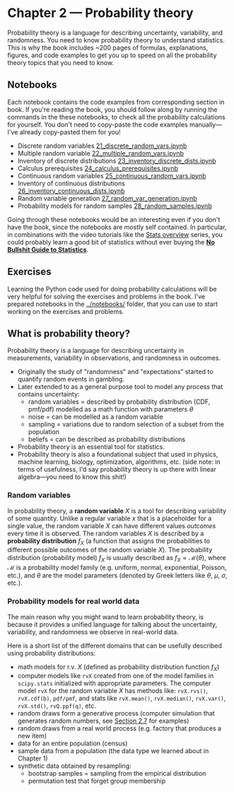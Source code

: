 # Chapter 2 — Probability theory

Probability theory is a language for describing uncertainty, variability, and randomness.
You need to know probability theory to understand statistics.
This is why the book includes ~200 pages of formulas, explanations, figures, and code examples to
get you up to speed on all the probability theory topics that you need to know.


## Notebooks

Each notebook contains the code examples from corresponding section in book.
If you're reading the book, you should follow along by running the commands in the these notebooks,
to check all the probability calculations for yourself.
You don't need to copy-paste the code examples manually—I've already copy-pasted them for you!

- Discrete random variables [21_discrete_random_vars.ipynb](./21_discrete_random_vars.ipynb)
- Multiple random variable [22_multiple_random_vars.ipynb](./22_multiple_random_vars.ipynb)
- Inventory of discrete distributions [23_inventory_discrete_dists.ipynb](./23_inventory_discrete_dists.ipynb)
- Calculus prerequisites [24_calculus_prerequisites.ipynb](./24_calculus_prerequisites.ipynb)
- Continuous random variables [25_continuous_random_vars.ipynb](./25_continuous_random_vars.ipynb)
- Inventory of continuous distributions [26_inventory_continuous_dists.ipynb](./26_inventory_continuous_dists.ipynb)
- Random variable generation [27_random_var_generation.ipynb](./27_random_var_generation.ipynb)
- Probability models for random samples [28_random_samples.ipynb](./28_random_samples.ipynb)

Going through these notebooks would be an interesting even if you don't have the book,
since the notebooks are mostly self contained.
In particular, in combinations with the video tutorials like the [Stats overview](https://www.youtube.com/watch?v=oXy-sZwkn9E&list=PLGmu4KtWiH680gMQnSbSADBuLnoyBUVFg) series,
you could probably learn a good bit of statistics without ever buying the [**No Bullshit Guide to Statistics**](https://nobsstats.com).



## Exercises

Learning the Python code used for doing probability calculations will be very helpful
for solving the exercises and problems in the book.
I've prepared notebooks in the [../notebooks/](../notebooks/) folder,
that you can use to start working on the exercises and problems.



## What is probability theory?

Probability theory is a language for describing uncertainty in measurements,
variability in observations, and randomness in outcomes.

- Originally the study of "randomness" and "expectations" started to quantify random events in gambling.
- Later extended to as a general purpose tool to model any process that contains uncertainty:
  - random variables = described by probability distribution (CDF, pmf/pdf) modelled as a math function with parameters $\theta$
  - noise = can be modelled as a random variable
  - sampling = variations due to random selection of a subset from the population
  - beliefs = can be described as probability distributions
- Probability theory is an essential tool for statistics.
- Probability theory is also a foundational subject that used in physics, machine learning,
  biology, optimization, algorithms, etc. (side note: in terms of usefulness,
  I'd say probability theory is up there with linear algebra—you need to know this shit!)



### Random variables

In probability theory, a **random variable** $X$ is a tool for describing variability of some quantity.
Unlike a regular variable $x$ that is a placeholder for a single value,
the random variable $X$ can have different values *outcomes* every time it is observed.
The random variables $X$ is described by a **probability distribution** $f_X$
(a function that assigns the probabilities to different possible outcomes of the random variable $X$).
The probability distribution (probability model) $f_X$ is usually described
as $f_X = \mathcal{M}(\theta)$, where $\mathcal{M}$ is a probability model family (e.g. uniform, normal, exponential, Poisson, etc.), and $\theta$ are the model parameters (denoted by Greek letters like $\theta$, $\mu$, $\sigma$, etc.).


### Probability models for real world data

The main reason why you might wand to learn probability theory,
is because it provides a unified language for talking about the
uncertainty, variability, and randomness we observe in real-world data.

Here is a short list of the different domains that can be usefully described using probability distributions:
- math models for r.v. $X$ (defined as probability distribution function $f_X$)
- computer models like `rvX` created from one of the model families in `scipy.stats`
  initialized with appropriate parameters.
  The computer model `rvX` for the random variable $X$ has
  methods like: `rvX.rvs()`, `rvX.cdf(b)`, `pdf/pmf`,
  and stats like `rvX.mean()`, `rvX.median()`, `rvX.var()`, `rvX.std()`, `rvQ.ppf(q)`, etc.
- random draws form a generative process (computer simulation that generates random numbers, see [Section 2.7](./27_random_var_generation.ipynb) for examples)
- random draws from a real world process (e.g. factory that produces a new item)
- data for an entire population (census)
- sample data from a population (the data type we learned about in Chapter 1)
- synthetic data obtained by resampling:
  - bootstrap samples = sampling from the empirical distribution
  - permutation test that forget group membership


